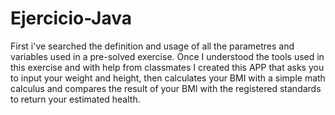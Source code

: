# Ejercicio-Java
First i've searched the definition and usage of all the parametres and variables used in a pre-solved exercise.
Once I understood the tools used in this exercise and with help from classmates I created this APP that asks you to input your weight and height, then calculates your BMI with a simple math calculus and compares the result of your BMI with the registered standards to return your estimated health.
